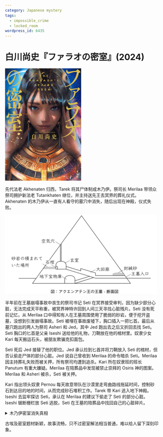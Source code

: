```yaml
---
category: Japanese mystery
tags:
  - impossible_crime
  - locked_room
wordpress_id: 6435
---
```


# 白川尚史『ファラオの密室』(2024)

<img src=images/2024_cover.jpg width=250/>

先代法老 Akhenaten 归西，Tarek 将其尸体制成木乃伊。祭司长 Merilaa 带领众祭司拥护新法老 Tutankhaten 继位，并主持送先王去冥界的葬礼仪式。Akhenaten 的木乃伊从一直有人看守的墓穴中消失，随后出现在神殿，仪式失败。

<img src=images/2024_pyramid.jpg width=500/>

半年前在王墓崩塌事故中丧生的祭司书记 Seti 在冥界接受审判，因为缺少部分心脏，无法完成天平称重，被冥界神特许回到人间三天寻找心脏残片。Seti 没有死前记忆，从 Merilaa 口中得知有人在王墓周围使用了脆弱的砂岩，便于挖开盗墓，没想到引发崩塌事故。Seti 被埋在事故废墟下，胸口插入一把匕首。最后从墓穴跑出的两人为祭司 Asheri 和 Jed，其中 Jed 跑出去之后又折回去找 Seti。Seti 胸口的匕首是父亲 Iseshi 送给他的礼物，刀鞘放在他的棺材里。奴隶少女 Kari 每天搬运石头，被朋友欺骗克扣面包。

Seti 死后 Jed 接替了他的职位。Jed 承认捡到匕首并将刀鞘放入 Seti 的棺材，但否认偷走尸体的部分心脏。Jed 说自己曾收到 Merilaa 的命令暗杀 Seti。Merilaa 因主持葬礼失败而被关押，所有祭司均遭到追杀。Kari 所在奴隶班的班长 Panutum 有重大嫌疑。Merilaa 在陪葬品中发现被禁止崇拜的 Osiris 神的图案。Merilaa 和 Asheri 被杀，Seti 被关押。

Kari 指出领头奴隶 Pernou 每天故意带队在沙漠里走弯曲路线拖延时间，控制砂石到达目的地的时间，从而完成砂石堆积工作。Tarek 带 Kari 逃入地下神殿。Iseshi 去监牢探访 Seti，承认在 Merilaa 的建议下偷走了 Seti 的部分心脏。Iseshi 锯断栅栏放 Seti 逃脱，Seti 在王墓的陪葬品中找回自己的心脏碎片。

<details><summary>木乃伊密室消失真相</summary>
Merilaa 想让先王 Akhenaten 的灵魂复活到现世，偷走 Seti 的部分心脏是为了验证灵魂确实可以复活。他把两支箭射入通风孔当作滑轮，用绳子把木乃伊碎片拉到外面，由外面的人回收组装。Seti 是女人，在墓穴坍塌事故中被压住了下半身，知道自己将被暗恋对象 Tarek 制成木乃伊，于是试图用刀子割下乳房隐瞒性别，但因疼痛未能继续。

<img src=images/2024_arrow.jpg width=350/>

</details>

古埃及密室题材新颖，故事流畅，只不过密室解法相当普通，难以给人留下深刻印象。